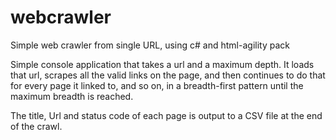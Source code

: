 # webcrawler
Simple web crawler from single URL, using c# and html-agility pack

Simple console application that takes a url and a maximum depth. It loads that url, scrapes all the valid links on the page,
and then continues to do that for every page it linked to, and so on, in a breadth-first pattern until the maximum breadth is reached.

The title, Url and status code of each page is output to a CSV file at the end of the crawl. 
